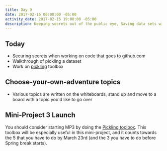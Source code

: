 ```yaml
---
title: Day 9
date: 2017-02-16 00:00:00 -05:00
activity_date: 2017-02-15 19:00:00 -05:00
description: Keeping secrets out of the public eye, Saving data sets with pickle
---
```


## Today

* Securing secrets when working on code that goes to github.com
* Walkthrough of pickling a dataset
* Work on [pickling](/project-toolbox/pickling) toolbox

## Choose-your-own-adventure topics

* Various topics are written on the whiteboards, stand up and move to a board with a topic you'd like to go over

## Mini-Project 3 Launch

You should consider starting MP3 by doing the [Pickling toolbox](/project-toolbox/pickling). This toolbox will be especially useful in this mini-project, and it counts towards the 5 that you have to do by March 23rd (and the 3 you have to do before Spring break starts).
